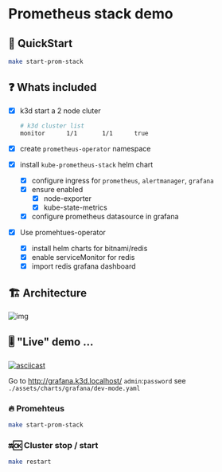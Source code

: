 # Prometheus stack demo

## 🚀 QuickStart

```sh
make start-prom-stack
```
## ❓ Whats included 

- [X] k3d start a 2 node cluter 
  ```sh
  # k3d cluster list
  monitor      1/1       1/1      true
  ```
- [X] create `prometheus-operator` namespace

- [X] install `kube-prometheus-stack` helm chart
  - [X] configure ingress for `prometheus`, `alertmanager`, `grafana`
  - [X] ensure enabled
    - [X] node-exporter 
    - [X] kube-state-metrics 
  - [X] configure prometheus datasource in grafana

- [X] Use promehtues-operator
  - [X] install helm charts for bitnami/redis
  - [X] enable serviceMonitor for redis
  - [X] import redis grafana dashboard

## 🏗️ Architecture

![img](https://i.imgur.com/BSvuDNX.png)


## 🎚️ "Live" demo ...

[![asciicast](https://asciinema.org/a/V4xFkuWbwNfnaCbDgY1dX7FAf.svg)](https://asciinema.org/a/V4xFkuWbwNfnaCbDgY1dX7FAf)

Go to http://grafana.k3d.localhost/ `admin`:`password` see `./assets/charts/grafana/dev-mode.yaml` 

### 🔥 Promehteus

```sh
make start-prom-stack
```

### 🔛🆗 Cluster stop / start

```sh
make restart
```

